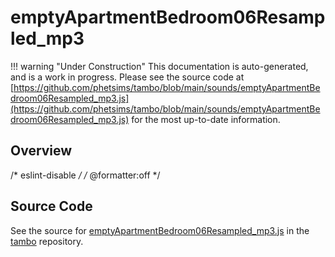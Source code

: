 # emptyApartmentBedroom06Resampled_mp3

!!! warning "Under Construction"
    This documentation is auto-generated, and is a work in progress. Please see the source code at
    [https://github.com/phetsims/tambo/blob/main/sounds/emptyApartmentBedroom06Resampled_mp3.js](https://github.com/phetsims/tambo/blob/main/sounds/emptyApartmentBedroom06Resampled_mp3.js) for the most up-to-date information.

## Overview

/* eslint-disable */
/* @formatter:off */



## Source Code

See the source for [emptyApartmentBedroom06Resampled_mp3.js](https://github.com/phetsims/tambo/blob/main/sounds/emptyApartmentBedroom06Resampled_mp3.js) in the [tambo](https://github.com/phetsims/tambo) repository.
